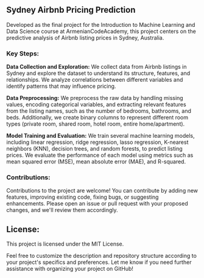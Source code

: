 ## Sydney Airbnb Pricing Prediction

Developed as the final project for the Introduction to Machine Learning and Data Science course at ArmenianCodeAcademy, this project centers on the predictive analysis of Airbnb listing prices in Sydney, Australia.

### Key Steps:

**Data Collection and Exploration:** 
We collect data from Airbnb listings in Sydney and explore the dataset to understand its structure, features, and relationships. We analyze correlations between different variables and identify patterns that may influence pricing.

**Data Preprocessing:** 
We preprocess the raw data by handling missing values, encoding categorical variables, and extracting relevant features from the listing names, such as the number of bedrooms, bathrooms, and beds. Additionally, we create binary columns to represent different room types (private room, shared room, hotel room, entire home/apartment).

**Model Training and Evaluation:** 
We train several machine learning models, including linear regression, ridge regression, lasso regression, K-nearest neighbors (KNN), decision trees, and random forests, to predict listing prices. We evaluate the performance of each model using metrics such as mean squared error (MSE), mean absolute error (MAE), and R-squared.

### Contributions:

Contributions to the project are welcome! You can contribute by adding new features, improving existing code, fixing bugs, or suggesting enhancements. Please open an issue or pull request with your proposed changes, and we'll review them accordingly.

## License:

This project is licensed under the MIT License.

Feel free to customize the description and repository structure according to your project's specifics and preferences. Let me know if you need further assistance with organizing your project on GitHub!
